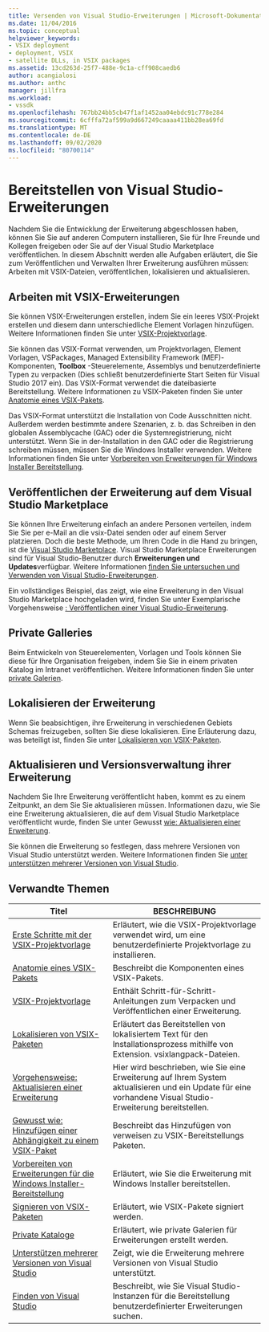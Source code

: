 ```yaml
---
title: Versenden von Visual Studio-Erweiterungen | Microsoft-Dokumentation
ms.date: 11/04/2016
ms.topic: conceptual
helpviewer_keywords:
- VSIX deployment
- deployment, VSIX
- satellite DLLs, in VSIX packages
ms.assetid: 13cd263d-25f7-488e-9c1a-cff908caedb6
author: acangialosi
ms.author: anthc
manager: jillfra
ms.workload:
- vssdk
ms.openlocfilehash: 767bb24bb5cb47f1af1452aa04ebdc91c778e284
ms.sourcegitcommit: 6cfffa72af599a9d667249caaaa411bb28ea69fd
ms.translationtype: MT
ms.contentlocale: de-DE
ms.lasthandoff: 09/02/2020
ms.locfileid: "80700114"
---
```

# <a name="shipping-visual-studio-extensions"></a>Bereitstellen von Visual Studio-Erweiterungen
Nachdem Sie die Entwicklung der Erweiterung abgeschlossen haben, können Sie Sie auf anderen Computern installieren, Sie für Ihre Freunde und Kollegen freigeben oder Sie auf der Visual Studio Marketplace veröffentlichen. In diesem Abschnitt werden alle Aufgaben erläutert, die Sie zum Veröffentlichen und Verwalten Ihrer Erweiterung ausführen müssen: Arbeiten mit VSIX-Dateien, veröffentlichen, lokalisieren und aktualisieren.

## <a name="working-with-vsix-extensions"></a>Arbeiten mit VSIX-Erweiterungen
 Sie können VSIX-Erweiterungen erstellen, indem Sie ein leeres VSIX-Projekt erstellen und diesem dann unterschiedliche Element Vorlagen hinzufügen. Weitere Informationen finden Sie unter [VSIX-Projektvorlage](../extensibility/vsix-project-template.md).

 Sie können das VSIX-Format verwenden, um Projektvorlagen, Element Vorlagen, VSPackages, Managed Extensibility Framework (MEF)-Komponenten, **Toolbox** -Steuerelemente, Assemblys und benutzerdefinierte Typen zu verpacken (Dies schließt benutzerdefinierte Start Seiten für Visual Studio 2017 ein). Das VSIX-Format verwendet die dateibasierte Bereitstellung. Weitere Informationen zu VSIX-Paketen finden Sie unter [Anatomie eines VSIX-Pakets](../extensibility/anatomy-of-a-vsix-package.md).

 Das VSIX-Format unterstützt die Installation von Code Ausschnitten nicht. Außerdem werden bestimmte andere Szenarien, z. b. das Schreiben in den globalen Assemblycache (GAC) oder die Systemregistrierung, nicht unterstützt. Wenn Sie in der-Installation in den GAC oder die Registrierung schreiben müssen, müssen Sie die Windows Installer verwenden. Weitere Informationen finden Sie unter [Vorbereiten von Erweiterungen für Windows Installer Bereitstellung](../extensibility/preparing-extensions-for-windows-installer-deployment.md).

## <a name="publishing-your-extension-to-the-visual-studio-marketplace"></a>Veröffentlichen der Erweiterung auf dem Visual Studio Marketplace
 Sie können Ihre Erweiterung einfach an andere Personen verteilen, indem Sie Sie per e-Mail an die vsix-Datei senden oder auf einem Server platzieren. Doch die beste Methode, um Ihren Code in die Hand zu bringen, ist die [Visual Studio Marketplace](https://marketplace.visualstudio.com/vs). Visual Studio Marketplace Erweiterungen sind für Visual Studio-Benutzer durch **Erweiterungen und Updates**verfügbar. Weitere Informationen [finden Sie untersuchen und Verwenden von Visual Studio-Erweiterungen](../ide/finding-and-using-visual-studio-extensions.md).

 Ein vollständiges Beispiel, das zeigt, wie eine Erweiterung in den Visual Studio Marketplace hochgeladen wird, finden Sie unter Exemplarische Vorgehensweise [: Veröffentlichen einer Visual Studio-Erweiterung](../extensibility/walkthrough-publishing-a-visual-studio-extension.md).

## <a name="private-galleries"></a>Private Galleries
 Beim Entwickeln von Steuerelementen, Vorlagen und Tools können Sie diese für Ihre Organisation freigeben, indem Sie Sie in einem privaten Katalog im Intranet veröffentlichen. Weitere Informationen finden Sie unter [private Galerien](../extensibility/private-galleries.md).

## <a name="localizing-your-extension"></a>Lokalisieren der Erweiterung
 Wenn Sie beabsichtigen, ihre Erweiterung in verschiedenen Gebiets Schemas freizugeben, sollten Sie diese lokalisieren. Eine Erläuterung dazu, was beteiligt ist, finden Sie unter [Lokalisieren von VSIX-Paketen](../extensibility/localizing-vsix-packages.md).

## <a name="updating-and-versioning-your-extension"></a>Aktualisieren und Versionsverwaltung ihrer Erweiterung
 Nachdem Sie Ihre Erweiterung veröffentlicht haben, kommt es zu einem Zeitpunkt, an dem Sie Sie aktualisieren müssen. Informationen dazu, wie Sie eine Erweiterung aktualisieren, die auf dem Visual Studio Marketplace veröffentlicht wurde, finden Sie unter Gewusst [wie: Aktualisieren einer Erweiterung](../extensibility/how-to-update-a-visual-studio-extension.md).

 Sie können die Erweiterung so festlegen, dass mehrere Versionen von Visual Studio unterstützt werden. Weitere Informationen finden Sie [unter unterstützen mehrerer Versionen von Visual Studio](../extensibility/supporting-multiple-versions-of-visual-studio.md).

## <a name="related-topics"></a>Verwandte Themen

|Titel|BESCHREIBUNG|
|-----------|-----------------|
|[Erste Schritte mit der VSIX-Projektvorlage](../extensibility/getting-started-with-the-vsix-project-template.md)|Erläutert, wie die VSIX-Projektvorlage verwendet wird, um eine benutzerdefinierte Projektvorlage zu installieren.|
|[Anatomie eines VSIX-Pakets](../extensibility/anatomy-of-a-vsix-package.md)|Beschreibt die Komponenten eines VSIX-Pakets.|
|[VSIX-Projektvorlage](../extensibility/vsix-project-template.md)|Enthält Schritt-für-Schritt-Anleitungen zum Verpacken und Veröffentlichen einer Erweiterung.|
|[Lokalisieren von VSIX-Paketen](../extensibility/localizing-vsix-packages.md)|Erläutert das Bereitstellen von lokalisiertem Text für den Installationsprozess mithilfe von Extension. vsixlangpack-Dateien.|
|[Vorgehensweise: Aktualisieren einer Erweiterung](../extensibility/how-to-update-a-visual-studio-extension.md)|Hier wird beschrieben, wie Sie eine Erweiterung auf Ihrem System aktualisieren und ein Update für eine vorhandene Visual Studio-Erweiterung bereitstellen.|
|[Gewusst wie: Hinzufügen einer Abhängigkeit zu einem VSIX-Paket](../extensibility/how-to-add-a-dependency-to-a-vsix-package.md)|Beschreibt das Hinzufügen von verweisen zu VSIX-Bereitstellungs Paketen.|
|[Vorbereiten von Erweiterungen für die Windows Installer-Bereitstellung](../extensibility/preparing-extensions-for-windows-installer-deployment.md)|Erläutert, wie Sie die Erweiterung mit Windows Installer bereitstellen.|
|[Signieren von VSIX-Paketen](../extensibility/signing-vsix-packages.md)|Erläutert, wie VSIX-Pakete signiert werden.|
|[Private Kataloge](../extensibility/private-galleries.md)|Erläutert, wie private Galerien für Erweiterungen erstellt werden.|
|[Unterstützen mehrerer Versionen von Visual Studio](../extensibility/supporting-multiple-versions-of-visual-studio.md)|Zeigt, wie die Erweiterung mehrere Versionen von Visual Studio unterstützt.|
|[Finden von Visual Studio](locating-visual-studio.md)|Beschreibt, wie Sie Visual Studio-Instanzen für die Bereitstellung benutzerdefinierter Erweiterungen suchen.|
